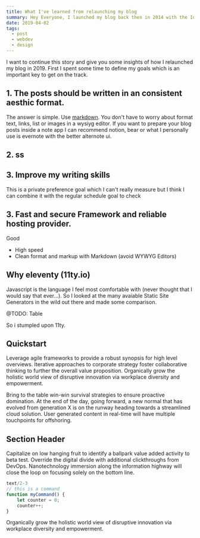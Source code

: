 ```yaml
---
title: What I've learned from relaunching my blog
summary: Hey Everyone, I launched my blog back then in 2014 with the Idea to store my experience and failure with developing web projects to a and share it to the public.
date: 2019-04-02
tags:
  - post
  - webdev
  - design
---
```



I want to continue this story and give you some insights of how I relaunched my blog in 2019. First I spent some time to define my goals which is an important key to get on the track.

## 1. The posts should be written in an consistent aesthic format. 

The answer is simple. Use [markdown](https://markdown-it.github.io/). You don't have to worry about format text, links, list or images in a wysiyg editor. If you want to prepare your blog posts inside a note app I can recommend notion, bear or what I personally use is evernote with the better alternote ui. 

## 2. ss



## 3. Improve my writing skills

This is a private preference goal which I can't really measure but I think I can combine it with the regular schedule goal to check  

## 3. Fast and secure Framework and reliable hosting provider.



Good

- High speed
- Clean format and markup with Markdown (avoid WYWYG Editors) 


## Why eleventy (11ty.io)

Javascript is the language I feel most comfortable with (never thought that I would say that ever...). So I looked at the many avaiable Static Site Generators in the wild out there and made some comparison. 

@TODO: Table

So i stumpled upon 11ty.


## Quickstart

Leverage agile frameworks to provide a robust synopsis for high level overviews. Iterative approaches to corporate strategy foster collaborative thinking to further the overall value proposition. Organically grow the holistic world view of disruptive innovation via workplace diversity and empowerment.

Bring to the table win-win survival strategies to ensure proactive domination. At the end of the day, going forward, a new normal that has evolved from generation X is on the runway heading towards a streamlined cloud solution. User generated content in real-time will have multiple touchpoints for offshoring.

## Section Header

Capitalize on low hanging fruit to identify a ballpark value added activity to beta test. Override the digital divide with additional clickthroughs from DevOps. Nanotechnology immersion along the information highway will close the loop on focusing solely on the bottom line.

```js 
text/2-3
// this is a command
function myCommand() {
	let counter = 0;
	counter++;
}
```
Organically grow the holistic world view of disruptive innovation via workplace diversity and empowerment.
